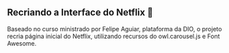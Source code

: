 ## Recriando a Interface do Netflix :cinema:
Baseado no curso ministrado por Felipe Aguiar, plataforma da DIO, o projeto recria página inicial do Netflix, utilizando recursos do owl.carousel.js e Font Awesome. 



